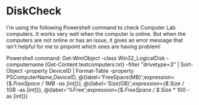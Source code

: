 # DiskCheck
I'm using the following Powershell command to check Computer Lab computers.
It works very well when the computer is online.  But when the computers are not online or has an issue, it gives an error message that isn't helpful for me to pinpoint which ones are having problem!

Powershell command:
Get-WmiObject -class Win32_LogicalDisk -computername (Get-Content testcomputers.txt)  -filter "drivetype=3" |
Sort-Object -property DeviceID |
Format-Table -property PSComputerName,DeviceID,
@{label='FreeSpace(MB)';expression={$_.FreeSpace / 1MB -as [int]}},
@{label='Size(GB)';expression={$_.Size / 1GB -as [int]}},
@{label='%Free';expression={$_.FreeSpace / $_.Size * 100 -as [int]}}
